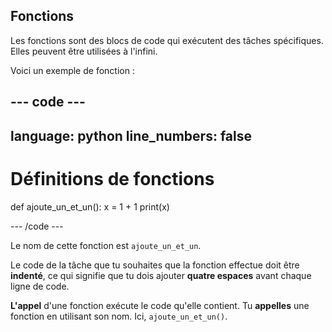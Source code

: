 <h2 class="c-project-heading--explainer">Fonctions</h2>

Les fonctions sont des blocs de code qui exécutent des tâches spécifiques. Elles peuvent être utilisées à l'infini.

Voici un exemple de fonction :

## --- code ---

language: python
line_numbers: false
--------------------------------------------------------

# Définitions de fonctions

def ajoute_un_et_un():
x = 1 + 1
print(x)

\--- /code ---

Le nom de cette fonction est `ajoute_un_et_un`.

Le code de la tâche que tu souhaites que la fonction effectue doit être **indenté**, ce qui signifie que tu dois ajouter **quatre espaces** avant chaque ligne de code.

**L'appel** d'une fonction exécute le code qu'elle contient. Tu **appelles** une fonction en utilisant son nom. Ici, `ajoute_un_et_un()`.

